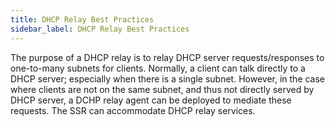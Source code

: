 ```yaml
---
title: DHCP Relay Best Practices
sidebar_label: DHCP Relay Best Practices
---
```


The purpose of a DHCP relay is to relay DHCP server requests/responses to one-to-many subnets for clients. Normally, a client can talk directly to a DHCP server; especially when there is a single subnet. However, in the case where clients are not on the same subnet, and thus not directly served by DHCP server, a DCHP relay agent can be deployed to mediate these requests. The SSR can accommodate DHCP relay services.

